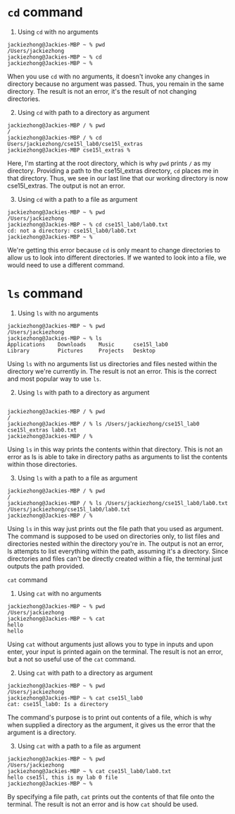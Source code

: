 # `cd` command
1. Using `cd` with no arguments
```
jackiezhong@Jackies-MBP ~ % pwd
/Users/jackiezhong
jackiezhong@Jackies-MBP ~ % cd 
jackiezhong@Jackies-MBP ~ %

```
When you use `cd` with no arguments, it doesn't invoke any changes in directory because no argument was passed. Thus, you remain in the same directory. 
The result is not an error, it's the result of not changing directories.

2. Using `cd` with path to a directory as argument
```
jackiezhong@Jackies-MBP / % pwd
/
jackiezhong@Jackies-MBP / % cd Users/jackiezhong/cse15l_lab0/cse15l_extras
jackiezhong@Jackies-MBP cse15l_extras %

```
Here, I'm starting at the root directory, which is why `pwd` prints `/` as my directory. Providing a path to the cse15l_extras directory, `cd` places me in that directory. 
Thus, we see in our last line that our working directory is now cse15l_extras. The output is not an error.

3. Using `cd` with a path to a file as argument
```
jackiezhong@Jackies-MBP ~ % pwd
/Users/jackiezhong
jackiezhong@Jackies-MBP ~ % cd cse15l_lab0/lab0.txt
cd: not a directory: cse15l_lab0/lab0.txt
jackiezhong@Jackies-MBP ~ %
```
We're getting this error because `cd` is only meant to change directories to allow us to look into different directories. If we wanted to look into a file, we would need to use a different command. 


# `ls` command
1. Using `ls` with no arguments
```
jackiezhong@Jackies-MBP ~ % pwd
/Users/jackiezhong
jackiezhong@Jackies-MBP ~ % ls
Applications    Downloads    Music      cse15l_lab0
Library         Pictures     Projects   Desktop
```

Using `ls` with no arguments list us directories and files nested within the directory we're currently in. The result is not an error. This is the correct and most
popular way to use `ls`.

2. Using `ls` with path to a directory as argument
```

jackiezhong@Jackies-MBP / % pwd
/
jackiezhong@Jackies-MBP / % ls /Users/jackiezhong/cse15l_lab0
cse15l_extras lab0.txt
jackiezhong@Jackies-MBP / %

```
Using `ls` in this way prints the contents within that directory. This is not an error as ls is able to take in directory paths as arguments to list the contents within those directories.

3. Using `ls` with a path to a file as argument
```
jackiezhong@Jackies-MBP / % pwd
/
jackiezhong@Jackies-MBP / % ls /Users/jackiezhong/cse15l_lab0/lab0.txt
/Users/jackiezhong/cse15l_lab0/lab0.txt
jackiezhong@Jackies-MBP / %
```
Using `ls` in this way just prints out the file path that you used as argument. The command is supposed to be used on directories only, to list files and directories nested within 
the directory you're in. The output is not an error, ls attempts to list everything within the path, assuming it's a directory. Since directories and files can't be directly created
within a file, the terminal just outputs the path provided.



`cat` command
1. Using `cat` with no arguments
```
jackiezhong@Jackies-MBP ~ % pwd
/Users/jackiezhong
jackiezhong@Jackies-MBP ~ % cat
hello
hello
```
Using `cat` without arguments just allows you to type in inputs and upon enter, your input is printed again on the terminal. The result is not an error, but a not so useful use
of the `cat` command.

2. Using `cat` with path to a directory as argument
```
jackiezhong@Jackies-MBP ~ % pwd
/Users/jackiezhong
jackiezhong@Jackies-MBP ~ % cat cse15l_lab0
cat: cse15l_lab0: Is a directory
```
The command's purpose is to print out contents of a file, which is why when supplied a directory as the argument, it gives us the error that the argument is a directory.



3. Using `cat` with a path to a file as argument
```
jackiezhong@Jackies-MBP ~ % pwd
/Users/jackiezhong
jackiezhong@Jackies-MBP ~ % cat cse15l_lab0/lab0.txt
hello cse15l, this is my lab 0 file
jackiezhong@Jackies-MBP ~ %

```   
By specifying a file path, `cat` prints out the contents of that file onto the terminal. The result is not an error and is how `cat` should be used.







   
